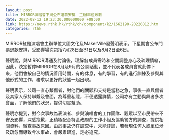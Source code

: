 ```yaml
---
layout: post
title: MIRROR演唱會下周公布退款安排　主辦單位致歉
date: 2022-08-12 19:23:30.000000000 +08:00
link: https://news.rthk.hk/rthk/ch/component/k2/1662190-20220812.htm
categories: rthk
---
```


MIRROR紅館演唱會主辦單位大國文化及MakerVille發聲明表示，下星期會公布門票退款安排，受影響場次包括7月28日至31日以及8月2日至6日。

聲明說，與MIRROR溝通及討論後，理解各成員需時和空間調整身心及疏理情緒，因此，決定暫停MIRROR在8月及9月的公開活動，並不代表各成員會就此停下來，他們會按自己的情況善用時間，有的休息，有的學習，有的進行訓練及參與其他形式的工作，務求以更好的狀態一起出現。

聲明表示，公司一直心繫傷者，對他們的關顧和支持是當務之急，事後一直與傷者及其家人保持聯繫及會面，為尊重私隱，不便透露詳情，公司亦有主動與舞者多次會面，了解他們的狀況，提供切實幫助。

聲明亦提到，對今次事故為表演者、參與演唱會的工作團隊、觀眾以至市民帶來不安及影響，深感抱歉，正積極配合特區政府的工作小組及協助警方的調查，提供相關資料，徹查事故原因。由於事故仍在調查中，未能評論，若發現任何人或單位涉及疏忽而導致今次事故，會嚴肅跟進，定必追究。
